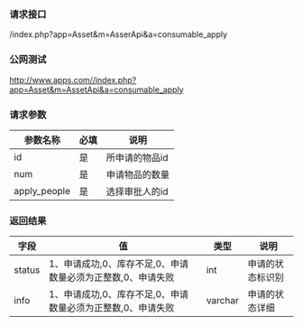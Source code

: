 ### **请求接口**
/index.php?app=Asset&m=AsserApi&a=consumable_apply



### **公网测试**
http://www.apps.com//index.php?app=Asset&m=AssetApi&a=consumable_apply

### **请求参数**

| 参数名称  |必填|     说明      |
|------|-----|------|
| id     | 是 |   所申请的物品id   |
| num    | 是 |   申请物品的数量   |
| apply_people| 是 |   选择审批人的id   |
### **返回结果**
|字段        |值          |类型    |说明        |
| ---------  |--------   |-------- |--------  |
|status|1、申请成功,0、库存不足,0、申请数量必须为正整数,0、申请失败  |int    |申请的状态标识别  |
|info| 1、申请成功,0、库存不足,0、申请数量必须为正整数,0、申请失败    |varchar  | 申请的状态详细   |